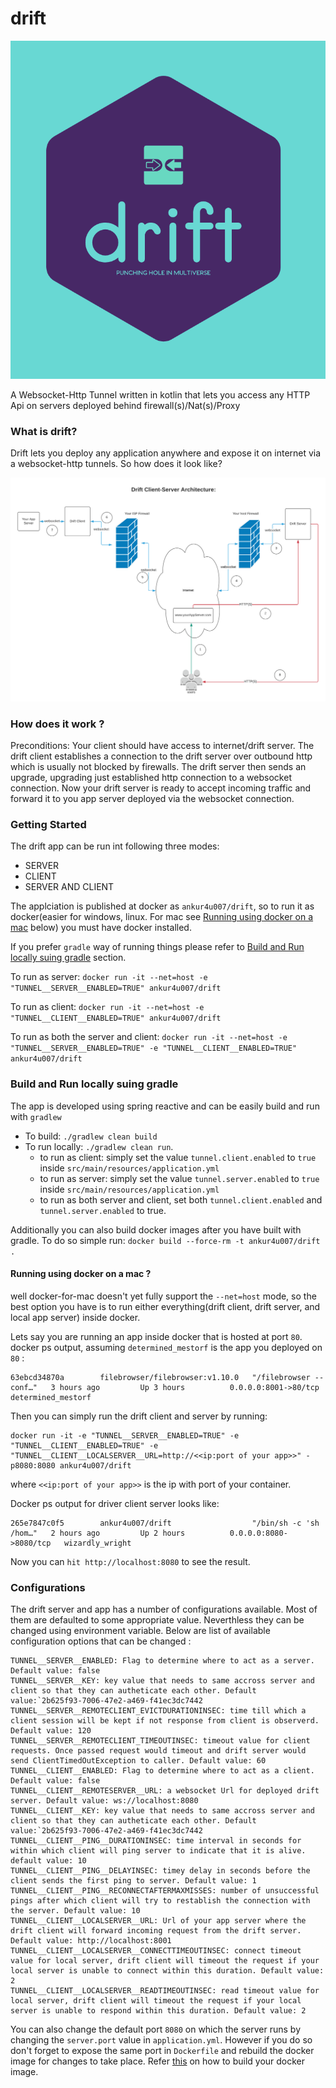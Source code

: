 # drift

<img width="600" alt="drift_logo" src="./documentation/drift_logo.png" />

A Websocket-Http Tunnel written in kotlin that lets you access any HTTP Api on servers deployed behind firewall(s)/Nat(s)/Proxy

### What is drift?
Drift lets you deploy any application anywhere and expose it on internet via a websocket-http tunnels. 
So how does it look like?

![drift architecture](documentation/drift_architecture.png)


### How does it work ?
Preconditions:
Your client should have access to internet/drift server.
The drift client establishes a connection to the drift server over outbound http which is usually not blocked by firewalls.
The drift server then sends an upgrade, upgrading just established http connection to a websocket connection.
Now your drift server is ready to accept incoming traffic and forward it to you app server deployed via the websocket connection.
 
 
### Getting Started
The drift app can be run int following three modes:
 - SERVER
 - CLIENT
 - SERVER AND CLIENT
 
The applciation is published at docker as ```ankur4u007/drift```, so to run it as docker(easier for windows,
linux. For mac see [Running using docker on a mac](#using-docker-on-mac) below) you must have docker installed.

If you prefer `gradle` way of running things please refer to [Build and Run locally suing gradle](#gradle-build) section.
 
To run as server: 
    ```docker run -it --net=host -e "TUNNEL__SERVER__ENABLED=TRUE" ankur4u007/drift```

To run as client: 
    ```docker run -it --net=host -e "TUNNEL__CLIENT__ENABLED=TRUE" ankur4u007/drift```

To run as both the server and client: 
    ```docker run -it --net=host -e "TUNNEL__SERVER__ENABLED=TRUE" -e "TUNNEL__CLIENT__ENABLED=TRUE" ankur4u007/drift```

### <a name="gradle-build"></a> Build and Run locally suing gradle 
The app is developed using spring reactive and can be easily build and run with `gradlew`
 - To build: ```./gradlew clean build```
 - To run locally: ```./gradlew clean run```.
    - to run as client: simply set the value `tunnel.client.enabled` to `true` inside `src/main/resources/application.yml`
    - to run as server: simply set the value `tunnel.server.enabled` to `true` inside `src/main/resources/application.yml`
    - to run as both server and client, set both `tunnel.client.enabled` and `tunnel.server.enabled` to true.
 
<a name="build-docker-image">Additionally you can also build docker images after you have built with gradle. To do so simple run: 
```docker build --force-rm -t ankur4u007/drift .```

####  <a name="using-docker-on-mac"> Running using docker on a mac ?
well docker-for-mac doesn't yet fully support the ```--net=host``` mode, so the best option you have is to run either 
everything(drift client, drift server, and local app server) inside docker.

Lets say you are running an app inside docker that is hosted at port `80`.
docker ps output, assuming `determined_mestorf` is the app you deployed on `80` :
```$xslt
63ebcd34870a        filebrowser/filebrowser:v1.10.0   "/filebrowser --conf…"   3 hours ago         Up 3 hours          0.0.0.0:8001->80/tcp     determined_mestorf
```
 Then you can simply run the drift client and server
by running: 
```$xslt
docker run -it -e "TUNNEL__SERVER__ENABLED=TRUE" -e "TUNNEL__CLIENT__ENABLED=TRUE" -e "TUNNEL__CLIENT__LOCALSERVER__URL=http://<<ip:port of your app>>" -p8080:8080 ankur4u007/drift
```
where `<<ip:port of your app>>` is the ip with port of your container.

Docker ps output for driver client server looks like:
```$xslt
265e7847c0f5        ankur4u007/drift                  "/bin/sh -c 'sh /hom…"   2 hours ago         Up 2 hours          0.0.0.0:8080->8080/tcp   wizardly_wright
```
Now you can ```hit http://localhost:8080``` to see the result.

### Configurations
The drift server and app has a number of configurations available. Most of them are defaulted to some appropriate value.
Neverthless they can be changed using environment variable.
Below are list of available configuration options that can be changed :
```$xslt
TUNNEL__SERVER__ENABLED: Flag to determine where to act as a server. Default value: false
TUNNEL__SERVER__KEY: key value that needs to same accross server and client so that they can autheticate each other. Default value:`2b625f93-7006-47e2-a469-f41ec3dc7442 
TUNNEL__SERVER__REMOTECLIENT_EVICTDURATIONINSEC: time till which a client session will be kept if not response from client is observerd. Default value: 120 
TUNNEL__SERVER__REMOTECLIENT_TIMEOUTINSEC: timeout value for client requests. Once passed request would timeout and drift server would send ClientTimedOutException to caller. Default value: 60
TUNNEL__CLIENT__ENABLED: Flag to determine where to act as a client. Default value: false
TUNNEL__CLIENT__REMOTESERVER__URL: a websocket Url for deployed drift server. Default value: ws://localhost:8080
TUNNEL__CLIENT__KEY: key value that needs to same accross server and client so that they can autheticate each other. Default value:`2b625f93-7006-47e2-a469-f41ec3dc7442
TUNNEL__CLIENT__PING__DURATIONINSEC: time interval in seconds for within which client will ping server to indicate that it is alive. default value: 10
TUNNEL__CLIENT__PING__DELAYINSEC: timey delay in seconds before the client sends the first ping to server. Default value: 1
TUNNEL__CLIENT__PING__RECONNECTAFTERMAXMISSES: number of unsuccessful pings after which client will try to restablish the connection with the server. Default value: 10
TUNNEL__CLIENT__LOCALSERVER__URL: Url of your app server where the drift client will forward incoming request from the drift server. Default value: http://localhost:8001 
TUNNEL__CLIENT__LOCALSERVER__CONNECTTIMEOUTINSEC: connect timeout value for local server, drift client will timeout the request if your local server is unable to connect within this duration. Default value: 2
TUNNEL__CLIENT__LOCALSERVER__READTIMEOUTINSEC: read timeout value for local server, drift client will timeout the request if your local server is unable to respond within this duration. Default value: 2
```
You can also change the default port `8080` on which the server runs by changing the `server.port` value in `application.yml`.
However if you do so don't forget to expose the same port in `Dockerfile` and rebuild the docker image for changes to take place.
Refer [this](#build-docker-image) on how to build your docker image.
 